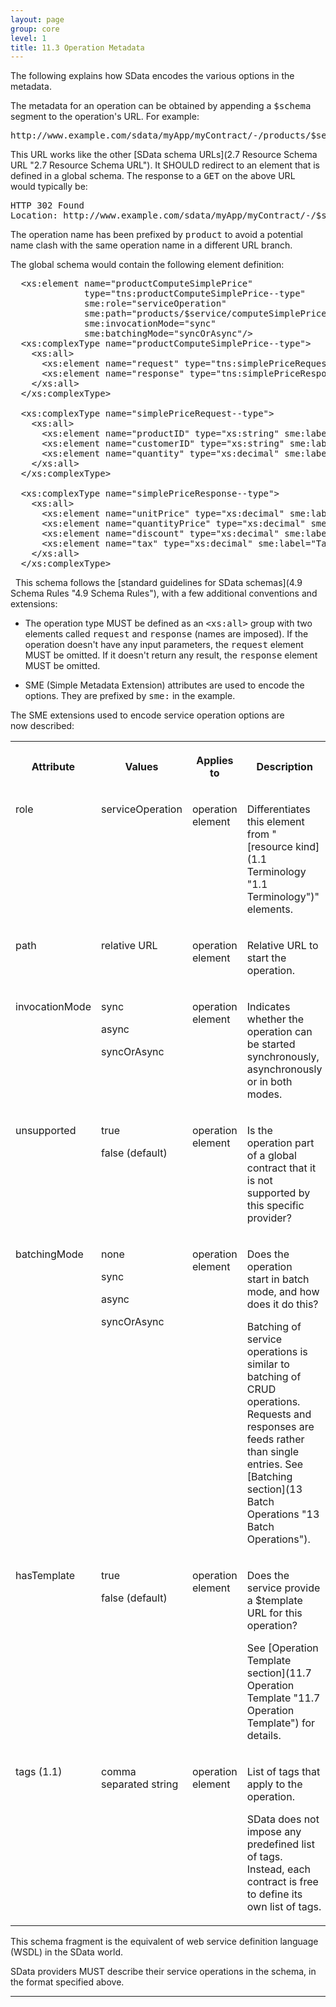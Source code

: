 ```yaml
---
layout: page
group: core
level: 1
title: 11.3 Operation Metadata
---
```


The following&nbsp;explains how SData encodes the various options in the metadata.

The metadata for an operation can be obtained by appending a <tt>$schema</tt>
segment to the operation's URL. For example:

<pre>http://www.example.com/sdata/myApp/myContract/-/products/$service/computeSimplePrice/$schema </pre>

This URL works like the other [SData schema URLs](2.7 Resource Schema URL "2.7  Resource Schema URL").
It SHOULD redirect to an element that is defined in a global schema.&nbsp;The
response to a <tt>GET</tt> on the above URL would&nbsp;typically be:

<pre>HTTP 302 Found
Location: http://www.example.com/sdata/myApp/myContract/-/$schema#productComputeSimplePrice </pre>

The operation name has been prefixed by <tt>product</tt> to
avoid a potential name clash with the same operation name in a different URL
branch.

The global schema would contain the following element definition:

<pre>&nbsp; &lt;xs:element name="productComputeSimplePrice" 
&nbsp;&nbsp;&nbsp;&nbsp;&nbsp;&nbsp;&nbsp;&nbsp;&nbsp;&nbsp;&nbsp;&nbsp;&nbsp; type="tns:productComputeSimplePrice--type"
              sme:role="serviceOperation"
              sme:path="products/$service/computeSimplePrice"
&nbsp;&nbsp;&nbsp;&nbsp;&nbsp;&nbsp;&nbsp;&nbsp;&nbsp;&nbsp;&nbsp;&nbsp;&nbsp; sme:invocationMode="sync" 
              sme:batchingMode="syncOrAsync"/&gt;
&nbsp; &lt;xs:complexType name="productComputeSimplePrice--type"&gt;
&nbsp;&nbsp;&nbsp; &lt;xs:all&gt;
&nbsp;&nbsp;&nbsp;&nbsp;&nbsp; &lt;xs:element name="request" type="tns:simplePriceRequest--type" minOccurs="0" /&gt;
&nbsp;&nbsp;&nbsp;&nbsp;&nbsp; &lt;xs:element name="response" type="tns:simplePriceResponse--type" minOccurs="0" /&gt;
&nbsp;&nbsp;&nbsp; &lt;/xs:all&gt;
&nbsp; &lt;/xs:complexType&gt;
&nbsp;
&nbsp; &lt;xs:complexType name="simplePriceRequest--type"&gt;
&nbsp;&nbsp;&nbsp; &lt;xs:all&gt;
&nbsp;&nbsp;&nbsp;&nbsp;&nbsp; &lt;xs:element name="productID" type="xs:string" sme:label="Product ID" /&gt;
&nbsp;&nbsp;&nbsp;&nbsp;&nbsp; &lt;xs:element name="customerID" type="xs:string" sme:label="Customer ID" /&gt;
&nbsp;&nbsp;&nbsp;&nbsp;&nbsp; &lt;xs:element name="quantity" type="xs:decimal" sme:label="Quantity" /&gt;
&nbsp;&nbsp;&nbsp; &lt;/xs:all&gt;
&nbsp; &lt;/xs:complexType&gt;
&nbsp;
&nbsp; &lt;xs:complexType name="simplePriceResponse--type"&gt;
&nbsp;&nbsp;&nbsp; &lt;xs:all&gt;
&nbsp;&nbsp;&nbsp;&nbsp;&nbsp; &lt;xs:element name="unitPrice" type="xs:decimal" sme:label="Unit Price" /&gt;
&nbsp;&nbsp;&nbsp;&nbsp;&nbsp; &lt;xs:element name="quantityPrice" type="xs:decimal" sme:label="Quantity Price" /&gt;
&nbsp;&nbsp;&nbsp;&nbsp;&nbsp; &lt;xs:element name="discount" type="xs:decimal" sme:label="Discount" /&gt;
&nbsp;&nbsp;&nbsp;&nbsp;&nbsp; &lt;xs:element name="tax" type="xs:decimal" sme:label="Tax" /&gt;
&nbsp;&nbsp;&nbsp; &lt;/xs:all&gt;
&nbsp; &lt;/xs:complexType&gt;</pre>

&nbsp; This schema follows the [standard&nbsp;guidelines for
SData schemas](4.9 Schema Rules "4.9 Schema Rules"), with&nbsp;a few additional&nbsp;conventions and extensions:

*   The operation type MUST be defined as an <tt>&lt;xs:all&gt;</tt> group with
two elements called <tt>request</tt> and <tt>response</tt> (names are imposed).
If the operation doesn't have any input parameters, the <tt>request</tt>
element MUST be omitted. If it doesn't return any result, the <tt>response</tt>
element MUST be omitted.

*   SME (Simple Metadata Extension) attributes are used to encode the options.
They are prefixed by <tt>sme:</tt> in the example.

The SME extensions used to encode service operation options are
now&nbsp;described:

<table class="content">
<tbody>

<tr>

<th>

**Attribute**

</th>
<th>

**Values**

</th>
<th>

**Applies to**

</th>
<th>

**Description**

</th>

</tr>

<tr>

<td valign="top">

role

</td>
<td valign="top">

serviceOperation

</td>
<td valign="top">

operation element

</td>
<td>

Differentiates this element from "[resource kind](1.1 Terminology "1.1 Terminology")"
elements.

</td>

</tr>

<tr>

<td valign="top">

path

</td>
<td valign="top">

relative URL

</td>
<td valign="top">

operation element

</td>
<td>

Relative URL to start the operation.

</td>

</tr>

<tr>

<td valign="top">

invocationMode

</td>
<td valign="top">

sync

async

syncOrAsync

</td>
<td valign="top">

operation element

</td>
<td valign="top">

Indicates whether the operation can be started synchronously, asynchronously
or in both modes.

</td>

</tr>

<tr>

<td valign="top">

unsupported

</td>
<td valign="top">

true

false (default)

</td>
<td valign="top">

operation element

</td>
<td>

Is&nbsp;the operation&nbsp;part of a global contract&nbsp;that it is not supported by this
specific provider?

</td>

</tr>

<tr>

<td valign="top">

batchingMode

</td>
<td valign="top">

none

sync

async

syncOrAsync

</td>
<td valign="top">

operation element

</td>
<td valign="top">

Does the operation start&nbsp;in batch mode, and how does it do this?

Batching of service operations is similar to batching of CRUD operations.
Requests and responses are feeds rather than single entries. See
[Batching section](13 Batch Operations "13 Batch Operations").

</td>

</tr>

<tr>

<td valign="top">

hasTemplate

</td>
<td valign="top">

true

false (default)

</td>
<td valign="top">

operation element

</td>
<td valign="top">

Does the service provide a $template URL for this operation?

See [Operation Template section](11.7 Operation Template "11.7 Operation Template")&nbsp;for details.

</td>

</tr>

<tr>

<td valign="top">

tags (1.1)

</td>
<td valign="top">

comma separated string

</td>
<td valign="top">

operation element

</td>
<td valign="top">

List of tags that apply to the operation.

SData does not impose any predefined list of tags. Instead, each contract is
free to define its own list of tags.

</td>

</tr>

</tbody>
</table>

This schema fragment is the equivalent of web service definition
language (WSDL) in the SData world.

SData providers MUST describe their service operations in the
schema, in the format specified above.

* * *